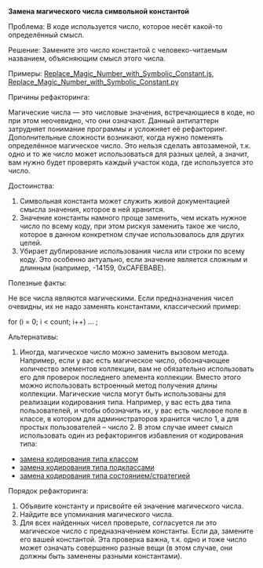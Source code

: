 <strong>Замена магического числа символьной константой</strong>

Проблема: В коде используется число, которое несёт какой-то определённый смысл.

Решение: Замените это число константой с человеко-читаемым названием, объясняющим смысл этого числа.

Примеры: <a href="https://github.com/helenasilkina/refactoring/blob/master/Replace_Magic_Number_with_Symbolic_Constant.js">Replace_Magic_Number_with_Symbolic_Constant.js</a>, <a href="https://github.com/helenasilkina/refactoring/blob/master/Replace_Magic_Number_with_Symbolic_Constant.py">Replace_Magic_Number_with_Symbolic_Constant.py</a>

Причины рефакторинга:

Магические числа — это числовые значения, встречающиеся в коде, но при этом неочевидно, что они означают. Данный антипаттерн затрудняет понимание программы и усложняет её рефакторинг. Дополнительные сложности возникают, когда нужно поменять определённое магическое число. Это нельзя сделать автозаменой, т.к. одно и то же число может использоваться для разных целей, а значит, вам нужно будет проверять каждый участок кода, где используется это число.

Достоинства:

1. Символьная константа может служить живой документацией смысла значения, которое в ней хранится.
2. Значение константы намного проще заменить, чем искать нужное число по всему коду, при этом рискуя заменить такое же число, которое в данном конкретном случае использовалось для других целей.
3. Убирает дублирование использования числа или строки по всему коду. Это особенно актуально, если значение является сложным и длинным (например, -14159, 0xCAFEBABE).

Полезные факты:

Не все числа являются магическими. Если предназначения чисел очевидны, их не надо заменять константами, классический пример:

for (i = 0; i < сount; i++) ... ;

Альтернативы:

1. Иногда, магическое число можно заменить вызовом метода. Например, если у вас есть магическое число, обозначающее количество элементов коллекции, вам не обязательно использовать его для проверок последнего элемента коллекции. Вместо этого можно использовать встроенный метод получения длины коллекции.
Магические числа могут быть использованы для реализации кодирования типа. Например, у вас есть два типа пользователей, и чтобы обозначить их, у вас есть числовое поле в классе, в котором для администраторов хранится число 1, а для простых пользователей – число 2.
В этом случае имеет смысл использовать один из рефакторингов избавления от кодирования типа:

 - <a href="https://github.com/helenasilkina/refactoring/blob/master/Replace%20Type%20Code%20with%20Class%20(Замена%20кодирования%20типа%20классом).md">замена кодирования типа классом</a>
 - <a href="https://github.com/helenasilkina/refactoring/blob/master/Replace%20Type%20Code%20with%20Subclasses%20(Замена%20кодирования%20типа%20подклассами).md">замена кодирования типа подклассами</a>
 - <a href="https://github.com/helenasilkina/refactoring/blob/master/Replace%20Type%20Code%20with%20State%20(Strategy)%20(Замена%20кодирования%20типа%20состоянием%20(стратегией)).md">замена кодирования типа состоянием/стратегией</a>

Порядок рефакторинга:

1. Объявите константу и присвойте ей значение магического числа.
2. Найдите все упоминания магического числа.
3. Для всех найденных чисел проверьте, согласуется ли это магическое число с предназначением константы. Если да, замените его вашей константой. Эта проверка важна, т.к. одно и тоже число может означать совершенно разные вещи (в этом случае, они должны быть заменены разными константами).

